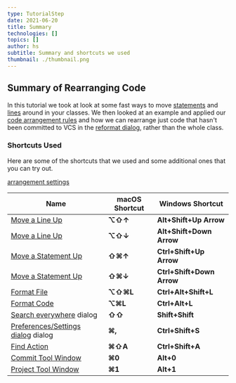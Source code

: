 ```yaml
---
type: TutorialStep
date: 2021-06-20
title: Summary
technologies: []
topics: []
author: hs
subtitle: Summary and shortcuts we used
thumbnail: ./thumbnail.png
---
```



## Summary of Rearranging Code
In this tutorial we took at look at some fast ways to move [statements](https://www.jetbrains.com/help/idea/working-with-source-code.html?keymap=primary_windows#move-statements) and [lines](https://www.jetbrains.com/help/idea/working-with-source-code.html?keymap=primary_windows#editor_lines_code_blocks) around in your classes. We then looked at an example and applied our [code arrangement rules](https://www.jetbrains.com/help/idea/reformat-and-rearrange-code.html#arrange_code) and how we can rearrange just code that hasn't been committed to VCS in the [reformat dialog](https://www.jetbrains.com/help/idea/reformat-file-dialog.html), rather than the whole class.  

### Shortcuts Used
Here are some of the shortcuts that we used and some additional ones that you can try out. 

[arrangement settings](https://www.jetbrains.com/help/idea/reformat-and-rearrange-code.html#rearrange_code)

| Name      | macOS Shortcut | Windows Shortcut |
| ----------- | ----------- | ----------- |
|[Move a Line Up](https://www.jetbrains.com/help/idea/working-with-source-code.html?keymap=primary_windows#editor_lines_code_blocks)|**⌥⇧↑** | **Alt+Shift+Up Arrow** 
|[Move a Line Up](https://www.jetbrains.com/help/idea/working-with-source-code.html?keymap=primary_windows#editor_lines_code_blocks)|**⌥⇧↓** | **Alt+Shift+Down Arrow** 
|[Move a Statement Up](https://www.jetbrains.com/help/idea/working-with-source-code.html?keymap=primary_windows#move-statements) |**⇧⌘↑** | **Ctrl+Shift+Up Arrow**
|[Move a Statement Up](https://www.jetbrains.com/help/idea/working-with-source-code.html?keymap=primary_windows#move-statements)|**⇧⌘↓** | **Ctrl+Shift+Down Arrow**
|[Format File](https://www.jetbrains.com/help/idea/reformat-and-rearrange-code.html#reformat_file)|**⌥⇧⌘L** | **Ctrl+Alt+Shift+L**
|[Format Code](https://www.jetbrains.com/help/idea/reformat-and-rearrange-code.html#reformat_code)|**⌥⌘L** | **Ctrl+Alt+L**
|[Search everywhere](https://www.jetbrains.com/help/idea/searching-everywhere.html) dialog |**⇧⇧** |**Shift+Shift**|
|[Preferences/Settings dialog](https://www.jetbrains.com/help/idea/searching-everywhere.html) dialog |**⌘,** |**Ctrl+Shift+S**|
|[Find Action](https://www.jetbrains.com/help/idea/searching-everywhere.html)   | **⌘⇧A**  | **Ctrl+Shift+A** |
|[Commit Tool Window](https://www.jetbrains.com/help/idea/commit-and-push-changes.html)|**⌘0**|**Alt+0**|
|[Project Tool Window](https://www.jetbrains.com/help/idea/project-tool-window.html)|**⌘1**|**Alt+1**|